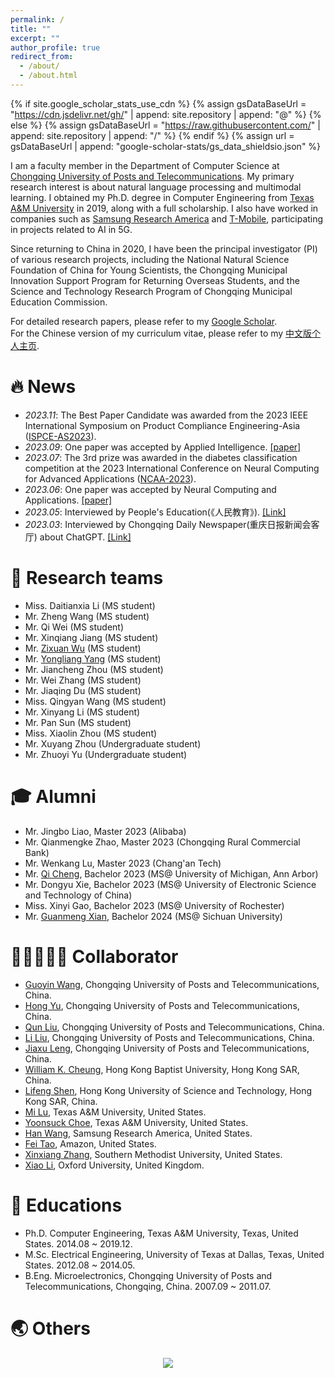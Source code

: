 ```yaml
---
permalink: /
title: ""
excerpt: ""
author_profile: true
redirect_from: 
  - /about/
  - /about.html
---
```


{% if site.google_scholar_stats_use_cdn %}
{% assign gsDataBaseUrl = "https://cdn.jsdelivr.net/gh/" | append: site.repository | append: "@" %}
{% else %}
{% assign gsDataBaseUrl = "https://raw.githubusercontent.com/" | append: site.repository | append: "/" %}
{% endif %}
{% assign url = gsDataBaseUrl | append: "google-scholar-stats/gs_data_shieldsio.json" %}

<span class='anchor' id='about-me'></span>

I am a faculty member in the Department of Computer Science at [Chongqing University of Posts and Telecommunications](https://english.cqupt.edu.cn/). My primary research interest is about natural language processing and multimodal learning. I obtained my Ph.D. degree in Computer Engineering from [Texas A&M University](https://www.tamu.edu/index.html) in 2019, along with a full scholarship. I also have worked in companies such as [Samsung Research America](https://sra.samsung.com/) and [T-Mobile](https://www.t-mobile.com/), participating in projects related to AI in 5G. 

Since returning to China in 2020, I have been the principal investigator (PI) of various research projects, including the National Natural Science Foundation of China for Young Scientists, the Chongqing Municipal Innovation Support Program for Returning Overseas Students, and the Science and Technology Research Program of Chongqing Municipal Education Commission. 

For detailed research papers, please refer to my [Google Scholar](https://scholar.google.com/citations?user=UNxKb0cAAAAJ&hl=zh-CN).  <br />  For the Chinese version of my curriculum vitae, please refer to my [中文版个人主页](https://faculty.cqupt.edu.cn/wangye/zh_CN/index.htm).

# 🔥 News
- *2023.11*: The Best Paper Candidate was awarded from the 2023 IEEE International Symposium on Product Compliance Engineering-Asia ([ISPCE-AS2023](https://dl2link.com/ISPCE-AS2023/index.html)). 
- *2023.09*: One paper was accepted by Applied Intelligence. [[paper]](https://link.springer.com/article/10.1007/s10489-023-04942-5)
- *2023.07*: The 3rd prize was awarded in the diabetes classification competition at the 2023 International Conference on Neural Computing for Advanced Applications ([NCAA-2023](https://www.dl2link.com/ncaa2023/)).
- *2023.06*: One paper was accepted by Neural Computing and Applications. [[paper]](https://link.springer.com/article/10.1007/s00521-023-08815-3)
- *2023.05*: Interviewed by People's Education(《人民教育》). [[Link]](https://news.cqnews.net/1/detail/1109608325812756480/web/content_1109608325812756480.html) 
- *2023.03*: Interviewed by Chongqing Daily Newspaper(重庆日报新闻会客厅) about ChatGPT. [[Link]](https://v.douyin.com/i8Nre2Cx/) 

# 🏁 Research teams
- Miss. Daitianxia Li (MS student)
- Mr. Zheng Wang (MS student)
- Mr. Qi Wei (MS student)
- Mr. Xinqiang Jiang (MS student)
- Mr. [Zixuan Wu](https://github.com/CQUPTWZX) (MS student)
- Mr. [Yongliang Yang](https://asenniu.github.io/) (MS student)
- Mr. Jiancheng Zhou (MS student)
- Mr. Wei Zhang (MS student)
- Mr. Jiaqing Du (MS student)
- Miss. Qingyan Wang (MS student)
- Mr. Xinyang Li (MS student)
- Mr. Pan Sun (MS student)
- Miss. Xiaolin Zhou (MS student)
- Mr. Xuyang Zhou (Undergraduate student)
- Mr. Zhuoyi Yu (Undergraduate student)

# 🎓 Alumni
- Mr. Jingbo Liao, Master 2023 (Alibaba)
- Mr. Qianmengke Zhao, Master 2023 (Chongqing Rural Commercial Bank)
- Mr. Wenkang Lu, Master 2023 (Chang'an Tech)
- Mr. [Qi Cheng](https://www.linkedin.com/in/qi-cheng-4365a9249/), Bachelor 2023 (MS@ University of Michigan, Ann Arbor)
- Mr. Dongyu Xie, Bachelor 2023 (MS@ University of Electronic Science and Technology of China)
- Miss. Xinyi Gao, Bachelor 2023 (MS@ University of Rochester)
- Mr. [Guanmeng Xian](https://gmxian.github.io/), Bachelor 2024 (MS@ Sichuan University)

# 🧑🏼‍🤝‍🧑🏻 Collaborator
- [Guoyin Wang](https://faculty.cqupt.edu.cn/wanggy/zh_CN/index.htm), Chongqing University of Posts and Telecommunications, China.
- [Hong Yu](https://faculty.cqupt.edu.cn/yuhong/zh_CN/index.htm), Chongqing University of Posts and Telecommunications, China.
- [Qun Liu](https://faculty.cqupt.edu.cn/liuqun/zh_CN/index.htm), Chongqing University of Posts and Telecommunications, China.
- [Li Liu](https://scholar.google.com/citations?user=uoNJ6goAAAAJ&hl=zh-CN), Chongqing University of Posts and Telecommunications, China.
- [Jiaxu Leng](https://scholar.google.com/citations?user=KpX-CCcAAAAJ&hl=zh-CN), Chongqing University of Posts and Telecommunications, China.
- [William K. Cheung](https://scholar.google.com/citations?user=e42JkYIAAAAJ&hl=zh-CN), Hong Kong Baptist University, Hong Kong SAR, China.
- [Lifeng Shen](https://www.lshenae.cn/), Hong Kong University of Science and Technology, Hong Kong SAR, China.
- [Mi Lu](https://scholar.google.com/citations?user=crjEvpQAAAAJ&hl=en), Texas A&M University, United States.
- [Yoonsuck Choe](https://scholar.google.com/citations?user=nFb_T4wAAAAJ&hl=en), Texas A&M University, United States.
- [Han Wang](https://scholar.google.com/citations?user=8MS58WkAAAAJ&hl=en), Samsung Research America, United States.
- [Fei Tao](https://scholar.google.com/citations?hl=zh-CN&user=KhWMky4AAAAJ), Amazon, United States.
- [Xinxiang Zhang](https://scholar.google.com/citations?user=OcCQAs4AAAAJ&hl=zh-CN), Southern Methodist University, United States.
- [Xiao Li](https://scholar.google.com/citations?user=y9iRoggAAAAJ&hl=en), Oxford University, United Kingdom.


# 📖 Educations
- Ph.D. Computer Engineering, Texas A&M University, Texas, United States. 2014.08 ~ 2019.12.
- M.Sc. Electrical Engineering, University of Texas at Dallas, Texas, United States. 2012.08 ~ 2014.05.
- B.Eng. Microelectronics, Chongqing University of Posts and Telecommunications, Chongqing, China. 2007.09 ~ 2011.07.

# 🌏 Others
<div align=center> <a href='https://clustrmaps.com/site/1bxpb'  title='Visit tracker'><img src='//clustrmaps.com/map_v2.png?cl=292828&w=a&t=tt&d=ZfuNYkVmlF9O1cz_sbg-2nplj6eYBUDFG-G6L75zZxM&co=ffffff&ct=ffffff'/></a></div> 
